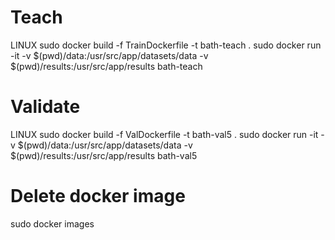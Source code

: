 # Teach

LINUX
sudo docker build -f TrainDockerfile -t bath-teach .
sudo docker run -it -v $(pwd)/data:/usr/src/app/datasets/data -v $(pwd)/results:/usr/src/app/results bath-teach

<!-- WINDOWS
docker build -t bath-teach2 .
docker run -it -v "C:\Users\user\Desktop\NNforAnd\5bath\dataset:/usr/src/app/dataset" -v "C:/Users/user/Desktop/NNforAnd/5bath/results:/usr/src/app/results" bath-teach2 -->

# Validate

LINUX
sudo docker build -f ValDockerfile -t bath-val5 .
sudo docker run -it -v $(pwd)/data:/usr/src/app/datasets/data -v $(pwd)/results:/usr/src/app/results bath-val5


# Delete docker image
sudo docker images